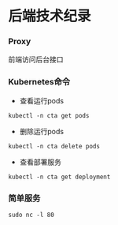 # 后端技术纪录

### Proxy
前端访问后台接口

### Kubernetes命令

- 查看运行pods
```
kubectl -n cta get pods
```
- 删除运行pods
```
kubectl -n cta delete pods
```
- 查看部署服务
```
kubectl -n cta get deployment
```

### 简单服务

```
sudo nc -l 80
```